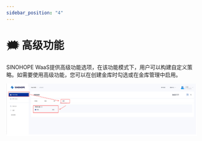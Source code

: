 ```yaml
---
sidebar_position: "4"
---
```

# 🗯 高级功能

SINOHOPE WaaS提供高级功能选项，在该功能模式下，用户可以构建自定义策略。如需要使用高级功能，您可以在创建金库时勾选或在金库管理中启用。

![](../images/assets/waas-advanced.png)
